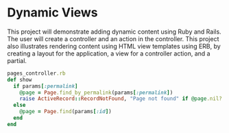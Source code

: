 # Dynamic Views

This project will demonstrate adding dynamic content using Ruby and Rails. The user will create a controller and an action in the controller.  This project also illustrates rendering content using HTML view templates using ERB, by creating a layout for the application, a view for a controller action, and a partial.



```RUBY
pages_controller.rb
def show
  if params[:permalink]
    @page = Page.find_by_permalink(params[:permalink])
    raise ActiveRecord::RecordNotFound, "Page not found" if @page.nil?
  else
    @page = Page.find(params[:id])
  end
end


```

